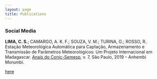 ```yaml
---
layout: page
title: Publications
---
```


### Social Media

<b>LIMA, C. S.</b>; CAMARGO, A. K. F.; SOUZA, V. M.; TURINA, G.; ROSSO, R.. Estação Meteorológica Automática para Captação, Armazenamento e Transmissão de Parâmetros Meteorológicos: Um Projeto Internacional em Madagascar. [Anais do Conic-Semesp](https://www.conic-semesp.org.br/anais/anais-conic.php?ano=2019&idautor=41361097841&act=pesquisar), v. 7, São Paulo, 2019 – Anhembi Morumbi.

[here](assets/poster_bitsal_2017.pdf)
